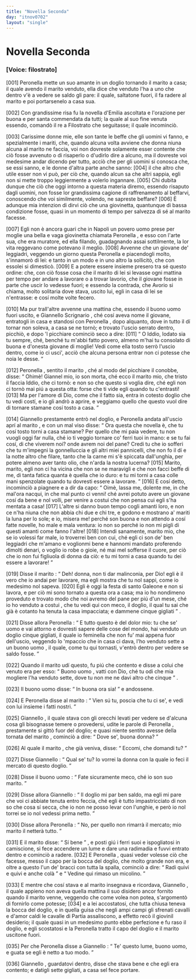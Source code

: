 ```yaml
---
title: "Novella Seconda"
day: "itnov0702"
layout: "single"
---
```

<div id="nov0702" type="novella" who="filostrato">
 <h1>
  Novella Seconda
 </h1>
 <p>
  <h3>
   [Voice: filostrato]
  </h3>
 </p>
 <argument>
  <p>
   <a name="p07020001">
    [001]
   </a>
   <name persref="peronella" type="person">
    Peronella
   </name>
   mette un suo amante in un doglio tornando il marito a casa; il quale avendo il marito venduto, ella dice che venduto l'ha a uno che dentro v'&egrave; a vedere se saldo gli pare: il quale, saltatone fuori, il fa radere al marito e poi portarsenelo a casa sua.
  </p>
 </argument>
 <div3 type="commentary" who="author">
  <p>
   <a name="p07020002">
    [002]
   </a>
   Con grandissime risa fu la novella d'Emilia ascoltata e l'orazione per buona e per santa commendata da tutti; la quale al suo fine venuta essendo, comand&ograve; il re a Filostrato che seguitasse; il quale incominci&ograve;.
  </p>
 </div3>
 <div3 type="commentary" who="filostrato">
  <p>
   <a name="p07020003">
    [003]
   </a>
   Carissime donne mie, elle son tante le beffe che gli uomini vi fanno, e spezialmente i mariti, che, quando alcuna volta avviene che donna niuna alcuna al marito ne faccia, voi non dovreste solamente esser contente che ci&ograve; fosse avvenuto o di risaperlo o d'udirlo dire a alcuno, ma il dovreste voi medesime andar dicendo per tutto, acci&ograve; che per gli uomini si conosca che, se essi sanno, e le donne d'altra parte anche sanno:
   <a name="p07020004">
    [004]
   </a>
   il che altro che utile esser non vi pu&ograve;, per ci&ograve; che, quando alcun sa che altri sappia, egli non si mette troppo leggiermente a volerlo ingannare.
   <a name="p07020005">
    [005]
   </a>
   Chi dubita dunque che ci&ograve; che oggi intorno a questa materia diremo, essendo risaputo dagli uomini, non fosse lor grandissima cagione di raffrenamento al beffarvi, conoscendo che voi similmente, volendo, ne sapreste beffare?
   <a name="p07020006">
    [006]
   </a>
   &Egrave; adunque mia intenzion di dirvi ci&ograve; che una giovinetta, quantunque di bassa condizione fosse, quasi in un momento di tempo per salvezza di s&eacute; al marito facesse.
  </p>
 </div3>
 <p>
  <a name="p07020007">
   [007]
  </a>
  Egli non &egrave; ancora guari che in
  <name placeref="napoli" type="place">
   Napoli
  </name>
  un povero
  <name persref="marito-0702" type="person">
   uomo
  </name>
  prese per moglie una bella e vaga giovinetta chiamata
  <name persref="peronella" type="person">
   Peronella
  </name>
  , e esso con l'arte sua, che era muratore, ed ella filando, guadagnando assai sottilmente, la lor vita reggevano come potevano il meglio.
  <a name="p07020008">
   [008]
  </a>
  Avvenne che un
  <name persref="giannello" type="person">
   giovane
  </name>
  de' leggiadri, veggendo un giorno questa
  <name persref="peronella" type="person">
   Peronella
  </name>
  e piacendogli molto, s'innamor&ograve; di lei: e tanto in un modo e in uno altro la sollicit&ograve;, che con essolei si dimestic&ograve;.
  <a name="p07020009">
   [009]
  </a>
  E a potere essere insieme presero tra s&eacute; questo ordine: che, con ci&ograve; fosse cosa che il marito di lei si levasse ogni mattina per tempo per andare a lavorare o a trovar lavorio, che il giovane fosse in parte che uscir lo vedesse fuori; e essendo la contrada, che Avorio si chiama, molto solitaria dove stava, uscito lui, egli in casa di lei se n'entrasse: e cos&iacute; molte volte fecero.
 </p>
 <p>
  <a name="p07020010">
   [010]
  </a>
  Ma pur trall'altre avvenne una mattina che, essendo il
  <name persref="marito-0702" type="person">
   buono uomo
  </name>
  fuori uscito, e
  <name persref="giannello" type="person">
   Giannello Scrignario
  </name>
  , ch&eacute; cos&iacute; aveva nome il giovane, entratogli in casa e standosi con
  <name persref="peronella" type="person">
   Peronella
  </name>
  , dopo alquanto, dove in tutto il d&iacute; tornar non soleva, a casa se ne torn&ograve;; e trovato l'uscio serrato dentro, picchi&ograve;, e dopo 'l picchiare cominci&ograve; seco a dire:
  <a name="p07020011">
   [011]
  </a>
  <q direct="unspecified" who="marito-0702">
   O Iddio, lodato sia tu sempre, ch&eacute;, bench&eacute; tu m'abbi fatto povero, almeno m'hai tu consolato di buona e d'onesta giovane di moglie! Vedi come ella tosto serr&ograve; l'uscio dentro, come io ci usci', acci&ograve; che alcuna persona entrar non ci potesse che noia le desse.
  </q>
 </p>
 <p>
  <a name="p07020012">
   [012]
  </a>
  <name persref="peronella" type="person">
   Peronella
  </name>
  , sentito il
  <name persref="marito-0702" type="person">
   marito
  </name>
  , ch&eacute; al modo del picchiare il conobbe, disse:
  <q direct="unspecified" who="peronella">
   Ohim&egrave;!
   <name persref="giannello" type="person">
    Giannel
   </name>
   mio, io son morta, ch&eacute; ecco il marito mio, che tristo il faccia Iddio, che ci torn&ograve;: e non so che questo si voglia dire, ch&eacute; egli non ci torn&ograve; mai pi&uacute; a questa otta: forse che ti vide egli quando tu c'entrasti!
   <a name="p07020013">
    [013]
   </a>
   Ma per l'amore di Dio, come che il fatto sia, entra in cotesto doglio che tu vedi cost&iacute;, e io gli andr&ograve; a aprire, e veggiamo quello che questo vuol dire di tornare stamane cos&iacute; tosto a casa.
  </q>
 </p>
 <p>
  <a name="p07020014">
   [014]
  </a>
  <name persref="giannello" type="person">
   Giannello
  </name>
  prestamente entr&ograve; nel doglio, e
  <name persref="peronella" type="person">
   Peronella
  </name>
  andata all'uscio apr&iacute; al
  <name persref="marito-0702" type="person">
   marito
  </name>
  , e con un mal viso disse:
  <q direct="unspecified" who="peronella">
   Ora questa che novella &egrave;, che tu cos&iacute; tosto torni a casa stamane? Per quello che mi paia vedere, tu non vuogli oggi far nulla, ch&eacute; io ti veggio tornare co' ferri tuoi in mano: e se tu fai cos&iacute;, di che viverem noi? onde avrem noi del pane? Credi tu che io sofferi che tu m'impegni la gonnelluccia e gli altri miei pannicelli, che non fo il d&iacute; e la notte altro che filare, tanto che la carne mi s'&egrave; spiccata dall'unghia, per potere almeno aver tanto olio, che n'arda la nostra lucerna?
   <a name="p07020015">
    [015]
   </a>
   Marito, marito, egli non ci ha vicina che non se ne maravigli e che non facci beffe di me, di tanta fatica quanta &egrave; quella che io duro: e tu mi torni a casa colle mani spenzolate quando tu dovresti essere a lavorare.
  </q>
  <a name="p07020016">
   [016]
  </a>
  E cos&iacute; detto, incominci&ograve; a piagnere e a dir da capo:
  <q direct="unspecified" who="peronella">
   Oim&egrave;, lassa me, dolente me, in che mal'ora nacqui, in che mal punto ci venni! ch&eacute; avrei potuto avere un giovane cos&iacute; da bene e nol volli, per venire a costui che non pensa cui egli s'ha mentata a casa!
   <a name="p07020017">
    [017]
   </a>
   L'altre si danno buon tempo cogli amanti loro, e non ce n'ha niuna che non abbia chi due e chi tre, e godono e mostrano a' mariti la luna per lo sole; e io, misera me! perch&eacute; son buona e non attendo a cos&iacute; fatte novelle, ho male e mala ventura: io non so perch&eacute; io non mi pigli di questi amanti come fanno l'altre!
   <a name="p07020018">
    [018]
   </a>
   Intendi sanamente, marito mio, che se io volessi far male, io troverrei ben con cui, ch&eacute; egli ci son de' ben leggiadri che m'amano e voglionmi bene e hannomi mandato proferendo dimolti denari, o voglio io robe o gioie, n&eacute; mai mel sofferse il cuore, per ci&ograve; che io non fui figliuola di donna da ci&ograve;: e tu mi torni a casa quando tu dei essere a lavorare!
  </q>
 </p>
 <p>
  <a name="p07020019">
   [019]
  </a>
  Disse il
  <name persref="marito-0702" type="person">
   marito
  </name>
  :
  <q direct="unspecified" who="marito-0702">
   Deh! donna, non ti dar malinconia, per Dio! egli &egrave; il vero che io andai per lavorare, ma egli mostra che tu nol sappi, come io medesimo nol sapeva.
   <a name="p07020020">
    [020]
   </a>
   Egli &egrave; oggi la festa di
   <name persref="santogaleone" type="person">
    santo Galeone
   </name>
   e non si lavora, e per ci&ograve; mi sono tornato a questa ora a casa; ma io ho nondimeno proveduto e trovato modo che noi avremo del pane per pi&uacute; d'un mese, ch&eacute; io ho venduto a
   <name persref="uomo-0702" type="person">
    costui
   </name>
   , che tu vedi qui con meco, il doglio, il qual tu sai che gi&agrave; &egrave; cotanto ha tenuta la casa impacciata; e dammene cinque gigliati
  </q>
  .
 </p>
 <p>
  <a name="p07020021">
   [021]
  </a>
  Disse allora
  <name persref="peronella" type="person">
   Peronella
  </name>
  :
  <q direct="unspecified" who="peronella">
   E tutto questo &egrave; del dolor mio: tu che se' uomo e vai attorno e dovresti sapere delle cose del mondo, hai venduto un doglio cinque gigliati, il quale io feminella che non fu' mai appena fuor dell'uscio, veggendo lo 'mpaccio che in casa ci dava, l'ho venduto sette a un buono
   <name persref="giannello" type="person">
    uomo
   </name>
   , il quale, come tu qui tornasti, v'entr&ograve; dentro per vedere se saldo fosse.
  </q>
 </p>
 <p>
  <a name="p07020022">
   [022]
  </a>
  Quando il
  <name persref="marito-0702" type="person">
   marito
  </name>
  ud&iacute; questo, fu pi&uacute; che contento e disse a colui che venuto era per esso:
  <q direct="unspecified" who="marito-0702">
   Buono
   <name persref="uomo-0702" type="person">
    uomo
   </name>
   , vatti con Dio, ch&eacute; tu odi che mia mogliere l'ha venduto sette, dove tu non me ne davi altro che cinque
  </q>
  .
 </p>
 <p>
  <a name="p07020023">
   [023]
  </a>
  Il buono
  <name persref="uomo-0702" type="person">
   uomo
  </name>
  disse:
  <q direct="unspecified" who="uomo-0702">
   In buona ora sia!
  </q>
  e andossene.
 </p>
 <p>
  <a name="p07020024">
   [024]
  </a>
  E
  <name persref="peronella" type="person">
   Peronella
  </name>
  disse al
  <name persref="marito-0702" type="person">
   marito
  </name>
  :
  <q direct="unspecified" who="peronella">
   Vien s&uacute; tu, poscia che tu ci se', e vedi con lui insieme i fatti nostri.
  </q>
 </p>
 <p>
  <a name="p07020025">
   [025]
  </a>
  <name persref="giannello" type="person">
   Giannello
  </name>
  , il quale stava con gli orecchi levati per vedere se d'alcuna cosa gli bisognasse temere o provedersi, udite le parole di
  <name persref="peronella" type="person">
   Peronella
  </name>
  , prestamente si gitt&ograve; fuor del doglio; e quasi niente sentito avesse della tornata del
  <name persref="marito-0702" type="person">
   marito
  </name>
  , cominci&ograve; a dire:
  <q direct="unspecified" who="giannello">
   Dove se', buona donna?
  </q>
 </p>
 <p>
  <a name="p07020026">
   [026]
  </a>
  Al quale il
  <name persref="marito-0702" type="person">
   marito
  </name>
  , che gi&agrave; veniva, disse:
  <q direct="unspecified" who="marito-0702">
   Eccomi, che domandi tu?
  </q>
 </p>
 <p>
  <a name="p07020027">
   [027]
  </a>
  Disse
  <name persref="giannello" type="person">
   Giannello
  </name>
  :
  <q direct="unspecified" who="giannello">
   Qual se' tu? Io vorrei la donna con la quale io feci il mercato di questo doglio.
  </q>
 </p>
 <p>
  <a name="p07020028">
   [028]
  </a>
  Disse il buono
  <name persref="marito-0702" type="person">
   uomo
  </name>
  :
  <q direct="unspecified" who="marito-0702">
   Fate sicuramente meco, ch&eacute; io son suo marito.
  </q>
 </p>
 <p>
  <a name="p07020029">
   [029]
  </a>
  Disse allora
  <name persref="giannello" type="person">
   Giannello
  </name>
  :
  <q direct="unspecified" who="giannello">
   Il doglio mi par ben saldo, ma egli mi pare che voi ci abbiate tenuta entro feccia, ch&eacute; egli &egrave; tutto impastricciato di non so che cosa s&iacute; secca, che io non ne posso levar con l'unghie, e per&ograve; io nol torrei se io nol vedessi prima netto.
  </q>
 </p>
 <p>
  <a name="p07020030">
   [030]
  </a>
  Disse allora
  <name persref="peronella" type="person">
   Peronella
  </name>
  :
  <q direct="unspecified" who="peronella">
   No, per quello non rimarr&agrave; il mercato; mio
   <name persref="marito-0702" type="person">
    marito
   </name>
   il netter&agrave; tutto.
  </q>
 </p>
 <p>
  <a name="p07020031">
   [031]
  </a>
  E il
  <name persref="marito-0702" type="person">
   marito
  </name>
  disse:
  <q direct="unspecified" who="marito-0702">
   S&iacute; bene
  </q>
  , e posti gi&uacute; i ferri suoi e ispogliatosi in camiscione, si fece accendere un lume e dare una radimadia e fuvvi entrato dentro e cominci&ograve; a radere.
  <a name="p07020032">
   [032]
  </a>
  E
  <name persref="peronella" type="person">
   Peronella
  </name>
  , quasi veder volesse ci&ograve; che facesse, messo il capo per la bocca del doglio, che molto grande non era, e oltre a questo l'un de' bracci con tutta la spalla, cominci&ograve; a dire:
  <q direct="unspecified" who="peronella">
   Radi quivi e quivi e anche col&agrave;
  </q>
  e
  <q direct="unspecified">
   Vedine qui rimaso un micolino.
  </q>
 </p>
 <p>
  <a name="p07020033">
   [033]
  </a>
  E mentre che cos&iacute; stava e al
  <name persref="marito-0702" type="person">
   marito
  </name>
  insegnava e ricordava,
  <name persref="giannello" type="person">
   Giannello
  </name>
  , il quale appieno non aveva quella mattina il suo disidero ancor fornito quando il
  <name persref="marito-0702" type="person">
   marito
  </name>
  venne, veggendo che come volea non potea, s'argoment&ograve; di fornirlo come potesse;
  <a name="p07020034">
   [034]
  </a>
  e a lei accostatosi, che tutta chiusa teneva la bocca del doglio, e in quella guisa che negli ampi campi gli sfrenati cavalli e d'amor caldi le cavalle di Partia assaliscono, a effetto rec&ograve; il giovinil desiderio; il quale quasi in un medesimo punto ebbe perfezione e fu raso il doglio, e egli scostatosi e la
  <name persref="peronella" type="person">
   Peronella
  </name>
  tratto il capo del doglio e il marito uscitone fuori.
 </p>
 <p>
  <a name="p07020035">
   [035]
  </a>
  Per che
  <name persref="peronella" type="person">
   Peronella
  </name>
  disse a
  <name persref="giannello" type="person">
   Giannello
  </name>
  :
  <q direct="unspecified" who="peronella">
   Te' questo lume, buono uomo, e guata se egli &egrave; netto a tuo modo.
  </q>
 </p>
 <p>
  <a name="p07020036">
   [036]
  </a>
  <name persref="giannello" type="person">
   Giannello
  </name>
  , guardatovi dentro, disse che stava bene e che egli era contento; e datigli sette gigliati, a casa sel fece portare.
 </p>
</div>